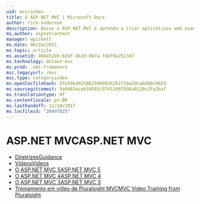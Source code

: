 ```yaml
---
uid: mvc/index
title: O ASP.NET MVC | Microsoft Docs
author: rick-anderson
description: Baixe o ASP.NET MVC e aprenda a criar aplicativos web usando o padrão de controlador de exibição do modelo.
ms.author: aspnetcontent
manager: wpickett
ms.date: 06/24/2011
ms.topic: article
ms.assetid: 466e52b9-bddf-4b2d-847a-f8df9a2513d7
ms.technology: dotnet-mvc
ms.prod: .net-framework
msc.legacyurl: /mvc
msc.type: categoryindex
ms.openlocfilehash: d7e59b49250b29409836162f1ba2dcabd88c9925
ms.sourcegitcommit: 9a9483aceb34591c97451997036a9120c3fe2baf
ms.translationtype: HT
ms.contentlocale: pt-BR
ms.lasthandoff: 11/10/2017
ms.locfileid: "26497825"
---
```

<a name="aspnet-mvc"></a><span data-ttu-id="ce214-103">ASP.NET MVC</span><span class="sxs-lookup"><span data-stu-id="ce214-103">ASP.NET MVC</span></span>
====================
- [<span data-ttu-id="ce214-104">Diretrizes</span><span class="sxs-lookup"><span data-stu-id="ce214-104">Guidance</span></span>](overview/index.md)
- [<span data-ttu-id="ce214-105">Vídeos</span><span class="sxs-lookup"><span data-stu-id="ce214-105">Videos</span></span>](videos/index.md)
- [<span data-ttu-id="ce214-106">O ASP.NET MVC 5</span><span class="sxs-lookup"><span data-stu-id="ce214-106">ASP.NET MVC 5</span></span>](mvc5.md)
- [<span data-ttu-id="ce214-107">O ASP.NET MVC 4</span><span class="sxs-lookup"><span data-stu-id="ce214-107">ASP.NET MVC 4</span></span>](mvc4.md)
- [<span data-ttu-id="ce214-108">O ASP.NET MVC 3</span><span class="sxs-lookup"><span data-stu-id="ce214-108">ASP.NET MVC 3</span></span>](mvc3.md)
- [<span data-ttu-id="ce214-109">Treinamento em vídeo de Pluralsight MVC</span><span class="sxs-lookup"><span data-stu-id="ce214-109">MVC Video Training from Pluralsight</span></span>](pluralsight.md)
